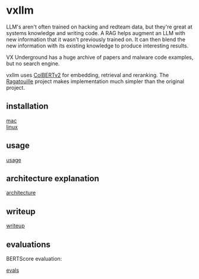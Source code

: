 # vxllm

LLM's aren't often trained on hacking and redteam data, but they're great at systems knowledge and writing code. A RAG 
helps augment an LLM with new information that it wasn't previously trained on. It can then blend the new information with its
existing knowledge to produce interesting results.
  
VX Underground has a huge archive of papers and malware code examples, but no search engine.
  
vxllm uses [ColBERTv2](https://arxiv.org/abs/2112.01488) for embedding, retrieval and reranking. The 
[Ragatouille](https://github.com/AnswerDotAI/RAGatouille) project makes implementation much simpler than the original project.

## installation
[mac](docs/mac.md)  
[linux](docs/linux.md)  

## usage
[usage](docs/usage.md)
  
## architecture explanation
[architecture](docs/architecture.md)
  
## writeup
[writeup](docs/writeup.md)
  
## evaluations
BERTScore evaluation:  

[evals](docs/evals.md)
